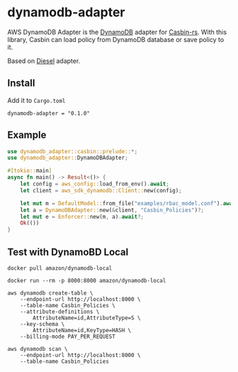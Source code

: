 # dynamodb-adapter

AWS DynamoDB Adapter is the [DynamoDB](https://github.com/fospitia/dynamodb) adapter for [Casbin-rs](https://github.com/casbin/casbin-rs). With this library, Casbin can load policy from DynamoDB database or save policy to it.

Based on [Diesel](https://github.com/casbin-rs/diesel-adapter) adapter.

## Install

Add it to `Cargo.toml`

```
dynamodb-adapter = "0.1.0"
```

## Example

```rust
use dynamodb_adapter::casbin::prelude::*;
use dynamodb_adapter::DynamoDBAdapter;

#[tokio::main]
async fn main() -> Result<()> {
    let config = aws_config::load_from_env().await;
    let client = aws_sdk_dynamodb::Client::new(config);

    let mut m = DefaultModel::from_file("examples/rbac_model.conf").await?;
    let a = DynamoDBAdapter::new(&client, "Casbin_Policies")?;
    let mut e = Enforcer::new(m, a).await?;
    Ok(())
}
```

## Test with DynamoBD Local

```shell
docker pull amazon/dynamodb-local
```

```shell
docker run --rm -p 8000:8000 amazon/dynamodb-local
```

```shell
aws dynamodb create-table \
    --endpoint-url http://localhost:8000 \
    --table-name Casbin_Policies \
    --attribute-definitions \
        AttributeName=id,AttributeType=S \
    --key-schema \
        AttributeName=id,KeyType=HASH \
    --billing-mode PAY_PER_REQUEST
```

```shell
aws dynamodb scan \
    --endpoint-url http://localhost:8000 \
    --table-name Casbin_Policies
```
